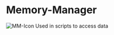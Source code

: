 # Memory-Manager
![MM-Icon](https://github.com/Arnaud-5G/Memory-Manager/assets/118852908/7442d7a7-620d-483b-be46-389edf1981bb)
Used in scripts to access data
